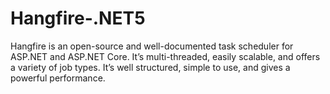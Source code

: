 # Hangfire-.NET5
Hangfire is an open-source and well-documented task scheduler for ASP.NET and ASP.NET Core. It’s multi-threaded, easily scalable, and offers a variety of job types. It’s well structured, simple to use, and gives a powerful performance.
